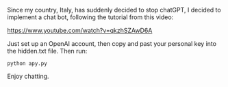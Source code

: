 Since my country, Italy, has suddenly decided to stop chatGPT, I decided to implement a chat bot, following the tutorial from this video:

https://www.youtube.com/watch?v=qkzhSZAwD6A

Just set up an OpenAI account, then copy and past your personal key into the hidden.txt file. 
Then run:

    python apy.py
 
Enjoy chatting.
